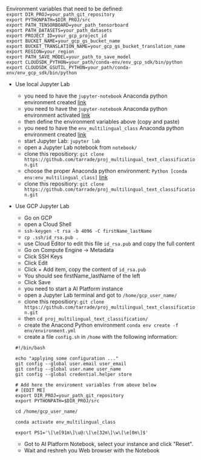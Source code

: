 Environment variables that need to be defined:   
`export DIR_PROJ=your_path_git_repository`  
`export PYTHONPATH=$DIR_PROJ/src`  
`export PATH_TENSORBOARD=your_path_tensorboard`  
`export PATH_DATASETS=your_path_datasets`  
`export PROJECT_ID=your_gcp_project_id`  
`export BUCKET_NAME=your_gcp_gs_bucket_name`  
`export BUCKET_TRANSLATION_NAME=your_gcp_gs_bucket_translation_name`
`export REGION=your_region`  
`export PATH_SAVE_MODEL=your_path_to_save_model`  
`export CLOUDSDK_PYTHON=your_path/conda-env/env_gcp_sdk/bin/python`  
`export CLOUDSDK_GSUTIL_PYTHON=your_path/conda-env/env_gcp_sdk/bin/python`  

- Use local Jupyter Lab 
    - you need to have the `jupyter-notebook` Anaconda python environment created [link](local_jupyter_lab_installation.md) 
    - you need to have the `jupyter-notebook` Anaconda python environment activated [link](local_jupyter_lab_installation.md) 
    - then define the environment variables above (copy and paste) 
    - you need to have the `env_multilingual_class` Anaconda python environment created [link](local_jupyter_lab_installation.md)  
    - start Jupyter Lab:  `jupyter lab` 
    - open a Jupyter Lab notebook from `notebook/` 
     - clone this repositiory: `git clone https://github.com/tarrade/proj_multilingual_text_classification.git`
    - choose the proper Anaconda python environment:  `Python [conda env:env_multilingual_class]` [link](conda_env.md) 
    - clone this repositiory: `git clone https://github.com/tarrade/proj_multilingual_text_classification.git`


- Use GCP Jupyter Lab 
    - Go on GCP
    - open a Cloud Shell
    - `ssh-keygen -t rsa -b 4096 -C firstName_lastName`
    - `cp .ssh/id_rsa.pub .`
    - use Cloud Editor to edit this file `id_rsa.pub` and copy the full content
    - Go on Compute Engine -> Metadata
    - Click SSH Keys
    - Click Edit
    - Click + Add item, copy the content of `id_rsa.pub`
    - You should see firstName_lastName of the left
    - Click Save
    - you need to start a AI Platform instance 
    - open a Jupyter Lab terminal and got to `/home/gcp_user_name/`
    - clone this repositiory: `git clone https://github.com/tarrade/proj_multilingual_text_classification.git`
    - then `cd proj_multilingual_text_classification/`
    - create the Anacond Python environment `conda env create -f env/environment.yml`
    - create a file `config.sh` in `/home` with the following information: 
    ```
    #!/bin/bash
    
    echo "applying some configuration ..."
    git config --global user.email user_email
    git config --global user.name user_name
    git config --global credential.helper store
        
    # Add here the enviroment variables from above below
    # [EDIT ME]
    export DIR_PROJ=your_path_git_repository
    export PYTHONPATH=$DIR_PROJ/src
  
    cd /home/gcp_user_name/
    
    conda activate env_multilingual_class

    export PS1='\[\e[91m\]\u@:\[\e[32m\]\w\[\e[0m\]$'
    ```
    - Got to AI Platform Notebook, select your instance and click "Reset".
    - Wait and reshreh you Web browser with the Notebook
